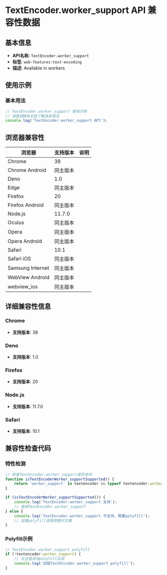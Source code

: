 # TextEncoder.worker_support API 兼容性数据

## 基本信息

- **API名称**: `TextEncoder.worker_support`
- **标签**: `web-features:text-encoding`
- **描述**: Available in workers

## 使用示例

### 基本用法

```javascript
// TextEncoder.worker_support 使用示例
// 请查阅MDN文档了解具体用法
console.log('TextEncoder.worker_support API');
```

## 浏览器兼容性

| 浏览器 | 支持版本 | 说明 |
|--------|----------|------|
| Chrome | 38 |  |
| Chrome Android | 同主版本 |  |
| Deno | 1.0 |  |
| Edge | 同主版本 |  |
| Firefox | 20 |  |
| Firefox Android | 同主版本 |  |
| Node.js | 11.7.0 |  |
| Oculus | 同主版本 |  |
| Opera | 同主版本 |  |
| Opera Android | 同主版本 |  |
| Safari | 10.1 |  |
| Safari iOS | 同主版本 |  |
| Samsung Internet | 同主版本 |  |
| WebView Android | 同主版本 |  |
| webview_ios | 同主版本 |  |

## 详细兼容性信息

### Chrome

- **支持版本**: 38

### Deno

- **支持版本**: 1.0

### Firefox

- **支持版本**: 20

### Node.js

- **支持版本**: 11.7.0

### Safari

- **支持版本**: 10.1

## 兼容性检查代码

### 特性检测

```javascript
// 检查TextEncoder.worker_support是否支持
function isTextEncoderWorker_supportSupported() {
    return 'worker_support' in textencoder && typeof textencoder.worker_support === 'function';
}

if (isTextEncoderWorker_supportSupported()) {
    console.log('TextEncoder.worker_support 支持');
    // 使用TextEncoder.worker_support
} else {
    console.log('TextEncoder.worker_support 不支持，需要polyfill');
    // 加载polyfill或使用替代方案
}
```

### Polyfill示例

```javascript
// TextEncoder.worker_support polyfill
if (!textencoder.worker_support) {
    // 在这里添加polyfill实现
    console.log('加载TextEncoder.worker_support polyfill');
}
```

